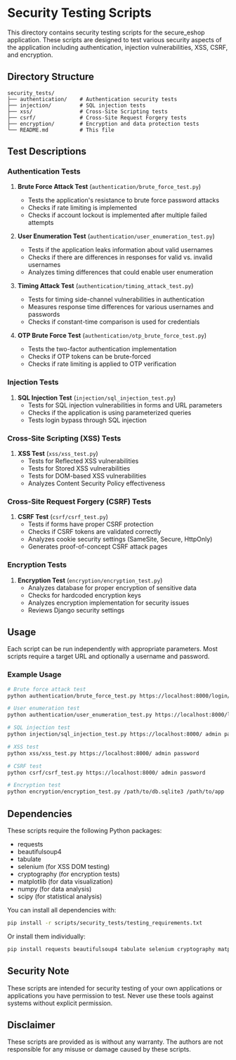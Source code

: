 # Security Testing Scripts

This directory contains security testing scripts for the secure_eshop application. These scripts are designed to test various security aspects of the application including authentication, injection vulnerabilities, XSS, CSRF, and encryption.

## Directory Structure

```
security_tests/
├── authentication/    # Authentication security tests
├── injection/         # SQL injection tests
├── xss/               # Cross-Site Scripting tests
├── csrf/              # Cross-Site Request Forgery tests
├── encryption/        # Encryption and data protection tests
└── README.md          # This file
```

## Test Descriptions

### Authentication Tests

1. **Brute Force Attack Test** (`authentication/brute_force_test.py`)
   - Tests the application's resistance to brute force password attacks
   - Checks if rate limiting is implemented
   - Checks if account lockout is implemented after multiple failed attempts

2. **User Enumeration Test** (`authentication/user_enumeration_test.py`)
   - Tests if the application leaks information about valid usernames
   - Checks if there are differences in responses for valid vs. invalid usernames
   - Analyzes timing differences that could enable user enumeration

3. **Timing Attack Test** (`authentication/timing_attack_test.py`)
   - Tests for timing side-channel vulnerabilities in authentication
   - Measures response time differences for various usernames and passwords
   - Checks if constant-time comparison is used for credentials

4. **OTP Brute Force Test** (`authentication/otp_brute_force_test.py`)
   - Tests the two-factor authentication implementation
   - Checks if OTP tokens can be brute-forced
   - Checks if rate limiting is applied to OTP verification

### Injection Tests

1. **SQL Injection Test** (`injection/sql_injection_test.py`)
   - Tests for SQL injection vulnerabilities in forms and URL parameters
   - Checks if the application is using parameterized queries
   - Tests login bypass through SQL injection

### Cross-Site Scripting (XSS) Tests

1. **XSS Test** (`xss/xss_test.py`)
   - Tests for Reflected XSS vulnerabilities
   - Tests for Stored XSS vulnerabilities
   - Tests for DOM-based XSS vulnerabilities
   - Analyzes Content Security Policy effectiveness

### Cross-Site Request Forgery (CSRF) Tests

1. **CSRF Test** (`csrf/csrf_test.py`)
   - Tests if forms have proper CSRF protection
   - Checks if CSRF tokens are validated correctly
   - Analyzes cookie security settings (SameSite, Secure, HttpOnly)
   - Generates proof-of-concept CSRF attack pages

### Encryption Tests

1. **Encryption Test** (`encryption/encryption_test.py`)
   - Analyzes database for proper encryption of sensitive data
   - Checks for hardcoded encryption keys
   - Analyzes encryption implementation for security issues
   - Reviews Django security settings

## Usage

Each script can be run independently with appropriate parameters. Most scripts require a target URL and optionally a username and password.

### Example Usage

```bash
# Brute force attack test
python authentication/brute_force_test.py https://localhost:8000/login/ admin

# User enumeration test
python authentication/user_enumeration_test.py https://localhost:8000/login/ admin

# SQL injection test
python injection/sql_injection_test.py https://localhost:8000/ admin password

# XSS test
python xss/xss_test.py https://localhost:8000/ admin password

# CSRF test
python csrf/csrf_test.py https://localhost:8000/ admin password

# Encryption test
python encryption/encryption_test.py /path/to/db.sqlite3 /path/to/app
```

## Dependencies

These scripts require the following Python packages:

- requests
- beautifulsoup4
- tabulate
- selenium (for XSS DOM testing)
- cryptography (for encryption tests)
- matplotlib (for data visualization)
- numpy (for data analysis)
- scipy (for statistical analysis)

You can install all dependencies with:

```bash
pip install -r scripts/security_tests/testing_requirements.txt
```

Or install them individually:

```bash
pip install requests beautifulsoup4 tabulate selenium cryptography matplotlib numpy scipy
```

## Security Note

These scripts are intended for security testing of your own applications or applications you have permission to test. Never use these tools against systems without explicit permission.

## Disclaimer

These scripts are provided as is without any warranty. The authors are not responsible for any misuse or damage caused by these scripts.